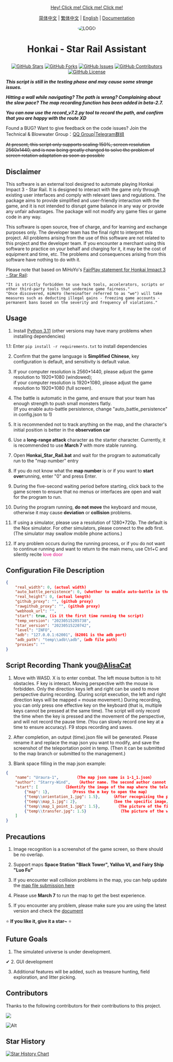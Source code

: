 <div align="center">

[Hey! Click me! Click me! Click me!](#usage)

[简体中文](README.md) | [繁体中文](README_CHT.md) | [English](README_EN.md) | [Documentation](https://sra.stysqy.top)

<img alt="LOGO" src="../../blob/map/temp/love!.png" style="border-radius:50%">

<h1 align="center">

Honkai - Star Rail Assistant

</h1>

[![GitHub Stars](https://img.shields.io/github/stars/Starry-Wind/StarRailAssistant?style=flat-square)](https://github.com/Starry-Wind/StarRailAssistant/stargazers)
[![GitHub Forks](https://img.shields.io/github/forks/Starry-Wind/StarRailAssistant?style=flat-square)](https://github.com/Starry-Wind/StarRailAssistant/network)
[![GitHub Issues](https://img.shields.io/github/issues/Starry-Wind/StarRailAssistant?style=flat-square)](https://github.com/Starry-Wind/StarRailAssistant/issues)
[![GitHub Contributors](https://img.shields.io/github/contributors/Starry-Wind/StarRailAssistant?style=flat-square)](https://github.com/Starry-Wind/StarRailAssistant/graphs/contributors)
[![GitHub License](https://img.shields.io/github/license/Starry-Wind/StarRailAssistant?style=flat-square)](https://github.com/Starry-Wind/StarRailAssistant/blob/main/LICENSE)
</div>

*****This script is still in the testing phase and may cause some strange issues.*****

***Hitting a wall while navigating? The path is wrong? Complaining about the slow pace? The map recording function has been added in beta-2.7.***

***You can now use the record_v7.2.py tool to record the path, and confirm that you are happy with the route XD***

Found a BUG? Want to give feedback on the code issues? Join the Technical & Blowwater Group：[QQ Group](https://qm.qq.com/cgi-bin/qm/qr?k=xdCO46fHlVcY7D2L7elXzqcxL3nyTGnW&jump_from=webapi&authKey=uWZooQ2szv+nG/re7luCKn8LW1KibSb0vvi0FycA45Mglm5AGM1GP2iJ+SiWmDwg)|[Telegram群组](https://t.me/+yeQEhnuT9O41NDM1)<br>

~~At present, this script only supports scaling 150%, screen resolution 2560x1440, and is now being greatly changed to solve the problem of screen rotation adaptation as soon as possible~~

## Disclaimer
This software is an external tool designed to automate playing Honkai Impact 3 - Star Rail. It is designed to interact with the game only through existing user interfaces and comply with relevant laws and regulations. The package aims to provide simplified and user-friendly interaction with the game, and it is not intended to disrupt game balance in any way or provide any unfair advantages. The package will not modify any game files or game code in any way.

This software is open source, free of charge, and for learning and exchange purposes only. The developer team has the final right to interpret this project. All problems arising from the use of this software are not related to this project and the developer team. If you encounter a merchant using this software to practice on your behalf and charging for it, it may be the cost of equipment and time, etc. The problems and consequences arising from this software have nothing to do with it.

Please note that based on MiHoYo's [FairPlay statement for Honkai Impact 3 - Star Rail](https://sr.mihoyo.com/news/111246?nav=news&type=notice):

    "It is strictly forbidden to use hack tools, accelerators, scripts or other third-party tools that undermine game fairness."
    "Once discovered, miHoYo (hereinafter referred to as "we") will take measures such as deducting illegal gains - freezing game accounts - permanent bans based on the severity and frequency of violations."

## Usage

1. Install [Python 3.11](https://www.microsoft.com/store/productId/9NRWMJP3717K) (other versions may have many problems when installing dependencies)

1.1: Enter `pip install -r requirements.txt` to install dependencies

2. Confirm that the game language is **Simplified Chinese**, key configuration is default, and sensitivity is default value.

3. If your computer resolution is 2560\*1440, please adjust the game resolution to 1920\*1080 (windowed); <br> if your computer resolution is 1920\*1080, please adjust the game resolution to 1920\*1080 (full screen).

4. The battle is automatic in the game, and ensure that your team has enough strength to push small monsters flatly. <br> (If you enable auto-battle persistence, change "auto_battle_persistence" in config.json to 1)

5. It is recommended not to track anything on the map, and the character's initial position is better in the **observation car**

6. Use a **long-range attack** character as the starter character. Currently, it is recommended to use **March 7** with more stable running.

7. Open **Honkai_Star_Rail.bat** and wait for the program to automatically run to the "map number" entry

8. If you do not know what the **map number** is or if you want to **start over**running, enter "0" and press Enter.

9. During the five-second waiting period before starting, click back to the game screen to ensure that no menus or interfaces are open and wait for the program to run.

10. During the program running, **do not move** the keyboard and mouse, otherwise it may cause **deviation** or **collision** problems.

11. If using a simulator, please use a resolution of 1280\*720p. The default is the Nox simulator. For other simulators, please connect to the adb first. (The simulator may swallow mobile phone actions.)

12. If any problem occurs during the running process, or if you do not want to continue running and want to return to the main menu, use Ctrl+C and silently recite <font color= #E2027F>love door </font>

## Configuration File Description

```json
{
    "real_width": 0, (actual width)
    "auto_battle_persistence": 0, (whether to enable auto-battle in the game, fill in 1 to enable)
    "real_height": 0, (actual length)
    "github_proxy": "", (github proxy)
    "rawgithub_proxy": "", (github proxy)
    "webhook_url": "",
    "start": true, (is it the first time running the script)
    "temp_version": "20230515205738",
    "star_version": "20230515220742",
    "level": "INFO",
    "adb": "127.0.0.1:62001",（62001 is the adb port）
    "adb_path": "temp\\adb\\adb",（adb file path）
    "proxies": ""
}
```

## Script Recording Thank you[@AlisaCat](https://github.com/AlisaCat-S)

1. Move with WASD. X is to enter combat. The left mouse button is to hit obstacles. F key is interact. Moving perspective with the mouse is forbidden. Only the direction keys left and right can be used to move perspective during recording. (During script execution, the left and right direction keys will be mapped = mouse movement.) During recording, you can only press one effective key on the keyboard (that is, multiple keys cannot be pressed at the same time). The script will only record the time when the key is pressed and the movement of the perspective, and will not record the pause time. (You can slowly record one key at a time to ensure accuracy). F9 stops recording and saves.

2. After completion, an output (time).json file will be generated. Please rename it and replace the map json you want to modify, and save the screenshot of the teleportation point in temp. (Then it can be submitted to the map branch or submitted to the management.)

3. Blank space filling in the map json example:
```json
{
    "name": "Uraura-1",       （The map json name is 1-1_1.json）
    "author": "Starry-Wind",   （Author name. The second author cannot overwrite the name of the first author.）
    "start": [           （Identify the image of the map where the teleportation starts, move the mouse to the middle of the image, and press the button）
        {"map": 1},         （Press the m key to open the map）
        {"temp\\orientation_1.jpg": 1.5},     （After recognizing the picture of orientation_1.jpg, move the mouse to the middle of the picture and press the button）
        {"temp\\map_1.jpg": 2},               （See the specific image, usually the map text named "Uraura"）
        {"temp\\map_1_point_1.jpg": 1.5},       （The picture of the first teleportation point）
        {"temp\\transfer.jpg": 1.5}              （The picture of the word "Teleportation"）
    ]
}
```

## Precautions

1. Image recognition is a screenshot of the game screen, so there should be no overlap.

2. Support maps **Space Station "Black Tower", Yaliluo VI, and Fairy Ship "Luo Fu"**

3. If you encounter wall collision problems in the map, you can help update the [map file submission here](https://github.com/Starry-Wind/StarRailAssistant/tree/map)

4. Please use **March 7** to run the map to get the best experience.

5. If you encounter any problem, please make sure you are using the latest version and check the [document](https://sra.stysqy.top)

⭐ **If you like it, give it a star~** ⭐

## Future Goals

1. The simulated universe is under development.

&#x2714; 2. GUI development

3. Additional features will be added, such as treasure hunting, field exploration, and litter picking.

## Contributors

Thanks to the following contributors for their contributions to this project.

<a href="https://github.com/Starry-Wind/StarRailAssistant/graphs/contributors">

  <img src="https://contrib.rocks/image?repo=Starry-Wind/StarRailAssistant" />

</a>

![Alt](https://repobeats.axiom.co/api/embed/79d87540c597fc0b30893860e7b92da60c555fa9.svg "Repobeats analytics image")

## Star History

[![Star History Chart](https://api.star-history.com/svg?repos=Starry-Wind/StarRailAssistant&type=Date)](https://star-history.com/#Starry-Wind/StarRailAssistant&Date)
